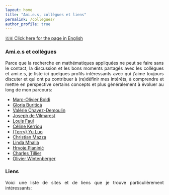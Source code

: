 ```yaml
---
layout: home
title: "Ami.e.s, collègues et liens"
permalink: /collegues/
author_profile: true
---
```


[:uk: Click here for the page in English](https://fabienbaeriswyl.fr/colleagues)
<style>body {text-align: justify}</style>

### Ami.e.s et collègues

Parce que la recherche en mathématiques appliquées ne peut se faire sans le contact, la discussion et les bons moments partagés avec les collègues et ami.e.s, je liste ici quelques profils intéressants avec qui j'aime toujours discuter et qui ont pu contribuer à (re)définir mes intérêts, à comprendre et mettre en perspective certains concepts et plus généralement à évoluer au long de mon parcours: 

- [Marc-Olivier Boldi](https://applicationspub.unil.ch/interpub/noauth/php/Un/UnPers.php?PerNum=1073453&LanCode=37&menu=coord)
- [Gloria Buriticá](https://gburitica.github.io)
- [Valérie Chavez-Demoulin](https://applicationspub.unil.ch/interpub/noauth/php/Un/UnPers.php?PerNum=1081431&LanCode=37)
- [Joseph de Vilmarest](https://josephdevilmarest.github.io)
- [Louis Faul](https://www.unifr.ch/math/fr/department/staff/list/people/346786/46dd1)
- [Céline Kerriou](https://sites.google.com/view/ckerriou/)
- [(Terry) Yu Luo](https://www.imperial.ac.uk/people/yu.luo)
- [Christian Mazza](https://www.sib.swiss/christian-mazza-group) 
- [Linda Mhalla](https://lindamhalla.netlify.app)
- [Hrvoje Planinić](https://www.pmf.unizg.hr/math/en/hrvoje.planinic)
- [Charles Tillier](http://tillier.perso.math.cnrs.fr)
- [Olivier Wintenberger](http://wintenberger.fr)

### Liens

Voici une liste de sites et de liens que je trouve particulièrement intéressants: 
